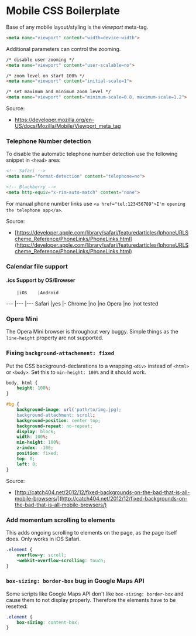 # Mobile CSS Boilerplate #

Base of any mobile layout/styling is the _viewport_ meta-tag.

```HTML
<meta name="viewport" content="width=device-width">
```

Additional parameters can control the zooming.

```HTML
/* disable user zooming */
<meta name="viewport" content="user-scalable=no">

/* zoom level on start 100% */
<meta name="viewport" content="initial-scale=1">

/* set maximum and minimum zoom level */
<meta name="viewport" content="minimum-scale=0.8, maximum-scale=1.2">
```

Source:
- https://developer.mozilla.org/en-US/docs/Mozilla/Mobile/Viewport_meta_tag

### Telephone Number detection

To disable the automatic telephone number detection use the following snippet in `<head>` area:

```HTML
<!-- Safari -->
<meta name="format-detection" content="telephone=no">

<!-- Blackberry -->
<meta http-equiv="x-rim-auto-match" content="none">
```

For manual phone number links use `<a href="tel:123456789">I'm opening the telephone app</a>`.

Source:
- [https://developer.apple.com/library/safari/featuredarticles/IphoneURLScheme_Reference/PhoneLinks/PhoneLinks.html](https://developer.apple.com/library/safari/featuredarticles/IphoneURLScheme_Reference/PhoneLinks/PhoneLinks.html)

### Calendar file support
#### .ics Support by OS/Browser ####
		|iOS	|Android
---		|---	|---
Safari	|yes	|-
Chrome	|no		|no
Opera	|no		|not tested

### Opera Mini ###

The Opera Mini browser is throughout very buggy. Simple things as the `line-height` property are not supported.

### Fixing `background-attachement: fixed`

Put the CSS background-declarations to a wrapping `<div>` instead of `<html>` or `<body>`. Set this to `min-height: 100%` and it should work.

```CSS
body, html {
	height: 100%;
}

#bg {
	background-image: url('path/to/img.jpg);
	background-attachment: scroll;
	background-position: center top;
	background-repeat: no-repeat;
	display: block;
	width: 100%;
	min-height: 100%;
	z-index: -100;
	position: fixed;
	top: 0;
	left: 0;
}

```

Source:
- [http://catch404.net/2012/12/fixed-backgrounds-on-the-bad-that-is-all-mobile-browsers/](http://catch404.net/2012/12/fixed-backgrounds-on-the-bad-that-is-all-mobile-browsers/)

### Add momentum scrolling to elements ###

This adds ongoing scrolling to elements on the page, as the page itself does. Only works in iOS Safari.

```CSS
.element {
	overflow-y: scroll;
	-webkit-overflow-scrolling: touch;	
}
```

### `box-sizing: border-box` bug in Google Maps API ###

Some scripts like Google Maps API don't like `box-sizing: border-box` and cause them to not display properly. Therefore the elements have to be resetted:

```CSS
.element {
	box-sizing: content-box;
}
```